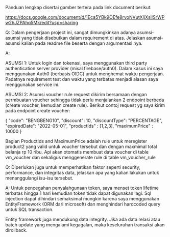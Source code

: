 ﻿Panduan lengkap disertai gamber tertera pada link document berikut:

https://docs.google.com/document/d/1Eca5YBk9OEfe8rvoNVutXIjXsiISrWPw2hJZPAhq5Mk/edit?usp=sharing


Q:
Dalam pengerjaan project ini, sangat dimungkinkan adanya asumsi-asumsi yang tidak
disebutkan dalam requirement di atas. Jelaskan asumsi-asumsi kalian pada readme file beserta
dengan argumentasi nya.


A:

ASUMSI 1:
Untuk login dan tokenasi, saya menggunakan third party authentication server provider (misal firebase/auth0). Dalam kasus ini saya menggunakan Auth0 (berbasis OIDC) untuk menghemat waktu pengerjaan.  Padatnya requirement test dan waktu yang terbatas menjadi alasan saya menggunakan service ini.

ASUMSI 2:
Asumsi voucher rule request dikirim bersamaan dengan permbuatan voucher sehingga tidak perlu menjalankan 2 endpoint berbeda (create voucher, kemudian create rule). Berikut contoj request yg saya kirim pada endpoint create voucher:

{
    "code": "BENGBENG10",
    "discount": 10,
    "discountType": "PERCENTAGE",
    "expiredDate": "2022-05-01",
    "productIds" : [1,2,3], 
    "maximumPrice" : 10000
}

Bagian ProductIds and MaximumPrice adalah rule untuk meregister product2 yang valid untuk voucher tersebut dan dengan maxmimal total belanja rp 10 ribu. Api akan otomatis membuat data voucher di table vm_voucher dan sekaligus menggenerate rule di table vm_voucher_rule



Q:
Diperlukan juga untuk memperhatikan faktor seperti security,
performance, dan integritas data, jelaskan apa yang kalian lakukan untuk menanggulangi
isu-isu tersebut.

A:
Untuk pencegahan penyalahgunaan token, saya menset token lifetime terbatas hingga 1 hari kemudian token tidak dapat digunakan lagi. Sql injection dapat dihindari semaksimal mungkin karena saya menggunakan EntityFramework (ORM dari microsoft) dan menghindari hardcoded query untuk SQL transaction.

Entity framework juga mendukung data integrity. Jika ada data relasi atau batch update yang mengalami kegagalan, maka keseluruhan transaksi akan dirollback.